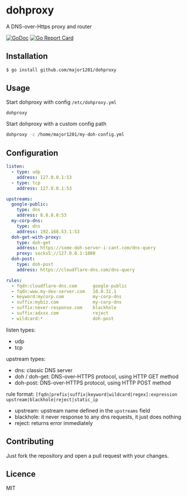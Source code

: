 # dohproxy

A DNS-over-Https proxy and router

[![GoDoc](https://godoc.org/github.com/major1201/dohproxy?status.svg)](https://godoc.org/github.com/major1201/dohproxy)
[![Go Report Card](https://goreportcard.com/badge/github.com/major1201/dohproxy)](https://goreportcard.com/report/github.com/major1201/dohproxy)

## Installation

```bash
$ go install github.com/major1201/dohproxy
```

## Usage

Start dohproxy with config `/etc/dohproxy.yml`

```
dohproxy
```

Start dohproxy with a custom config path

```bash
dohproxy -c /home/major1201/my-doh-config.yml
```

## Configuration

```yml
listen:
  - type: udp
    address: 127.0.0.1:53
  - type: tcp
    address: 127.0.0.1:53

upstreams:
  google-public:
    type: dns
    address: 8.8.8.8:53
  my-corp-dns:
    type: dns
    address: 192.168.53.1:53
  doh-get-with-proxy:
    type: doh-get
    address: https://some-doh-server-i-cant.com/dns-query
    proxy: socks5://127.0.0.1:1080
  doh-post:
    type: doh-post
    address: https://cloudflare-dns.com/dns-query

rules:
  - fqdn:cloudflare-dns.com      google-public
  - fqdn:www.my-dev-server.com   10.0.31.1
  - keyword:mycorp.com           my-corp-dns
  - suffix:mybiz.com             my-corp-dns
  - suffix:never-response.com    blackhole
  - suffix:adxxx.com             reject
  - wildcard:*                   doh-post
```

listen types:

- udp
- tcp

upstream types:

- dns: classic DNS server
- doh / doh-get: DNS-over-HTTPS protocol, using HTTP GET method
- doh-post: DNS-over-HTTPS protocol, using HTTP POST method

rule format: `[fqdn|prefix|suffix|keyword|wildcard|regex]:expression upstream|blackhole|reject|static_ip`

- upstream: upstream name defined in the `upstreams` field
- blackhole: it never response to any dns requests, it just does nothing
- reject: returns error immediately

## Contributing

Just fork the repository and open a pull request with your changes.

## Licence

MIT
